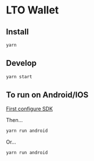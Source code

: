 # LTO Wallet

## Install

```bash
yarn
```

## Develop

```bash
yarn start
```

## To run on Android/IOS

[First configure SDK](https://reactnative.dev/docs/running-on-device)

Then...

```bash
yarn run android
```

Or...

```bash
yarn run android
```
